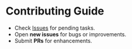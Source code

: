 # Contributing Guide

- Check [Issues](https://github.com/gnosis/prediction-market-agent-tooling/issues) for pending tasks.
- Open **new issues** for bugs or improvements.
- Submit **PRs** for enhancements.

